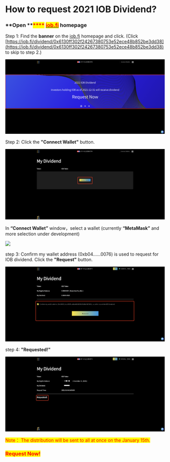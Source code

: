 # How to request 2021 IOB Dividend?

### **Open **<mark style="color:red;">****</mark> [<mark style="color:red;">**iob.fi**</mark>](https://iob.fi) **homepage**

Step 1: Find the **banner** on the [iob.fi](https://iob.fi) homepage and click. (Click [https://iob.fi/dividend/0x6130ff302f24267380753e52ece48b852be3dd38](https://iob.fi/dividend/0x6130ff302f24267380753e52ece48b852be3dd38) to skip to step 2.)

![](../.gitbook/assets/WechatIMG3.png)

Step 2: Click the **"Connect Wallet"** button.

![](../.gitbook/assets/WX20220105-150257@2x.png)

In **“Connect Wallet”** window，select a wallet (currently **“MetaMask”** and more selection under development)

![](../.gitbook/assets/%E5%9B%BE%E7%89%87.png)

step 3:  Confirm my wallet address (0xb04......0076) is used to request for IOB dividend. Click the **"Request"** button.

![](../.gitbook/assets/WX20220105-151322@2x.png)

step 4:  **"Requested!"**&#x20;

![The distribution will be sent to all at once on the January 15th.](<../.gitbook/assets/1641367146742 (1).jpg>)

<mark style="color:red;">Note： The distribution will be sent to all at once on the January 15th.</mark>

### <mark style="color:red;">Request Now!</mark>
